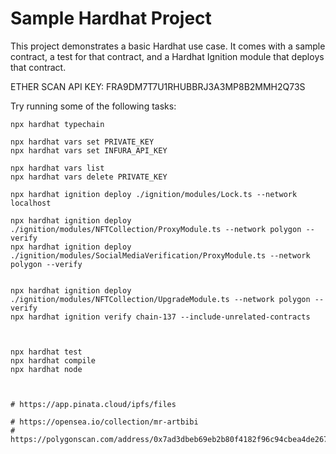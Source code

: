# Sample Hardhat Project

This project demonstrates a basic Hardhat use case. It comes with a sample contract, a test for that contract, and a Hardhat Ignition module that deploys that contract.

ETHER SCAN API KEY: FRA9DM7T7U1RHUBBRJ3A3MP8B2MMH2Q73S


Try running some of the following tasks:
```shell
npx hardhat typechain
    
npx hardhat vars set PRIVATE_KEY
npx hardhat vars set INFURA_API_KEY

npx hardhat vars list
npx hardhat vars delete PRIVATE_KEY

npx hardhat ignition deploy ./ignition/modules/Lock.ts --network localhost

npx hardhat ignition deploy ./ignition/modules/NFTCollection/ProxyModule.ts --network polygon --verify
npx hardhat ignition deploy ./ignition/modules/SocialMediaVerification/ProxyModule.ts --network polygon --verify


npx hardhat ignition deploy ./ignition/modules/NFTCollection/UpgradeModule.ts --network polygon --verify
npx hardhat ignition verify chain-137 --include-unrelated-contracts



npx hardhat test
npx hardhat compile
npx hardhat node



# https://app.pinata.cloud/ipfs/files

# https://opensea.io/collection/mr-artbibi
# https://polygonscan.com/address/0x7ad3dbeb69eb2b80f4182f96c94cbea4de267e9c
```


